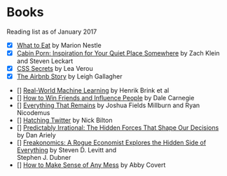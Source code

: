 Books
======
Reading list as of January 2017

- [x] [What to Eat](http://a.co/9WyFgzz) by Marion Nestle
- [x] [Cabin Porn: Inspiration for Your Quiet Place Somewhere](http://a.co/hYx0fVp) by Zach Klein and Steven Leckart
- [x] [CSS Secrets](http://a.co/er9Al8H) by Lea Verou
- [x] [The Airbnb Story](http://a.co/a9zjE4N) by Leigh Gallagher
- [] [Real-World Machine Learning](http://a.co/flsQEr8) by Henrik Brink et al
- [] [How to Win Friends and Influence People](http://a.co/dqTECjl) by Dale Carnegie
- [] [Everything That Remains](http://a.co/4Q8Qy6A) by Joshua Fields Millburn and Ryan Nicodemus
- [] [Hatching Twitter](http://a.co/85pe0wB) by Nick Bilton
- [] [Predictably Irrational: The Hidden Forces That Shape Our Decisions](http://a.co/3MAB6cf) by Dan Ariely
- [] [Freakonomics: A Rogue Economist Explores the Hidden Side of Everything](http://a.co/3gTtcxG) by Steven D. Levitt and  
Stephen J. Dubner
- [] [How to Make Sense of Any Mess](http://www.howtomakesenseofanymess.com/) by Abby Covert
